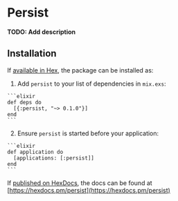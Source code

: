 # Persist

**TODO: Add description**

## Installation

If [available in Hex](https://hex.pm/docs/publish), the package can be installed as:

  1. Add `persist` to your list of dependencies in `mix.exs`:

    ```elixir
    def deps do
      [{:persist, "~> 0.1.0"}]
    end
    ```

  2. Ensure `persist` is started before your application:

    ```elixir
    def application do
      [applications: [:persist]]
    end
    ```

If [published on HexDocs](https://hex.pm/docs/tasks#hex_docs), the docs can
be found at [https://hexdocs.pm/persist](https://hexdocs.pm/persist)


